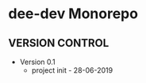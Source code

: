 # dee-dev Monorepo

## VERSION CONTROL
- Version 0.1
   -  project init         -        28-06-2019
